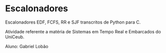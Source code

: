 # Escalonadores

Escalonadores EDF, FCFS, RR e SJF transcritos de Python para C.

Atividade referente a matéria de Sistemas em Tempo Real e Embarcados do UniCeub.

Aluno: Gabriel Lobão
